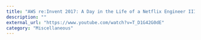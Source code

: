 ```yaml
---
title: "AWS re:Invent 2017: A Day in the Life of a Netflix Engineer III (ARC209)"
description: ""
external_url: "https://www.youtube.com/watch?v=T_D1G42G0dE"
category: "Miscellaneous"
---
```

